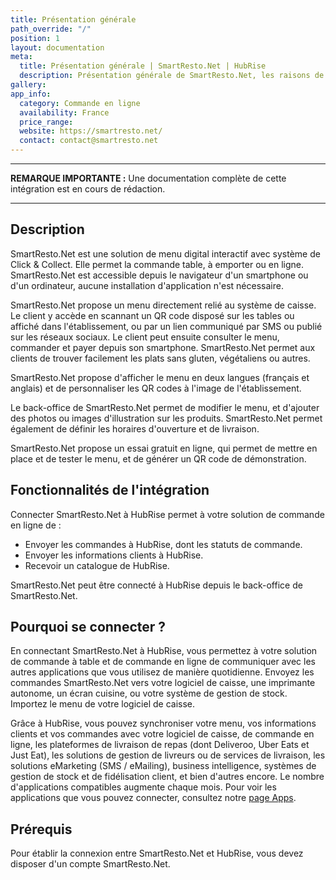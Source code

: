 ```yaml
---
title: Présentation générale
path_override: "/"
position: 1
layout: documentation
meta:
  title: Présentation générale | SmartResto.Net | HubRise
  description: Présentation générale de SmartResto.Net, les raisons de connecter SmartResto.Net à HubRise et les fonctionnalités de l'intégration avec HubRise.
gallery: 
app_info:
  category: Commande en ligne
  availability: France
  price_range: 
  website: https://smartresto.net/
  contact: contact@smartresto.net
---
```


---

**REMARQUE IMPORTANTE :** Une documentation complète de cette intégration est en cours de rédaction.

---

## Description

SmartResto.Net est une solution de menu digital interactif avec système de Click & Collect. Elle permet la commande table, à emporter ou en ligne. SmartResto.Net est accessible depuis le navigateur d'un smartphone ou d'un ordinateur, aucune installation d'application n'est nécessaire.

SmartResto.Net propose un menu directement relié au système de caisse. Le client y accède en scannant un QR code disposé sur les tables ou affiché dans l'établissement, ou par un lien communiqué par SMS ou publié sur les réseaux sociaux. Le client peut ensuite consulter le menu, commander et payer depuis son smartphone. SmartResto.Net permet aux clients de trouver facilement les plats sans gluten, végétaliens ou autres.

SmartResto.Net propose d'afficher le menu en deux langues (français et anglais) et de personnaliser les QR codes à l'image de l'établissement.

Le back-office de SmartResto.Net permet de modifier le menu, et d'ajouter des photos ou images d'illustration sur les produits. SmartResto.Net permet également de définir les horaires d'ouverture et de livraison.

SmartResto.Net propose un essai gratuit en ligne, qui permet de mettre en place et de tester le menu, et de générer un QR code de démonstration.

## Fonctionnalités de l'intégration

Connecter SmartResto.Net à HubRise permet à votre solution de commande en ligne de :

- Envoyer les commandes à HubRise, dont les statuts de commande.
- Envoyer les informations clients à HubRise.
- Recevoir un catalogue de HubRise.

SmartResto.Net peut être connecté à HubRise depuis le back-office de SmartResto.Net.

## Pourquoi se connecter ?

En connectant SmartResto.Net à HubRise, vous permettez à votre solution de commande à table et de commande en ligne de communiquer avec les autres applications que vous utilisez de manière quotidienne. Envoyez les commandes SmartResto.Net vers votre logiciel de caisse, une imprimante autonome, un écran cuisine, ou votre système de gestion de stock. Importez le menu de votre logiciel de caisse.

Grâce à HubRise, vous pouvez synchroniser votre menu, vos informations clients et vos commandes avec votre logiciel de caisse, de commande en ligne, les plateformes de livraison de repas (dont Deliveroo, Uber Eats et Just Eat), les solutions de gestion de livreurs ou de services de livraison, les solutions eMarketing (SMS / eMailing), business intelligence, systèmes de gestion de stock et de fidélisation client, et bien d'autres encore. Le nombre d'applications compatibles augmente chaque mois. Pour voir les applications que vous pouvez connecter, consultez notre [page Apps](/apps).

## Prérequis

Pour établir la connexion entre SmartResto.Net et HubRise, vous devez disposer d'un compte SmartResto.Net.
